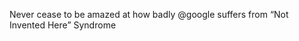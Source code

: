 <!--
id: 3455776784
link: http://kevinisom.info/post/3455776784/never-cease-to-be-amazed-at-how-badly-google
slug: never-cease-to-be-amazed-at-how-badly-google
date: Wed Feb 23 2011 19:10:00 GMT+1300 (NZDT)
raw: {"blog_name":"kevinisom","id":3455776784,"post_url":"http://kevinisom.info/post/3455776784/never-cease-to-be-amazed-at-how-badly-google","slug":"never-cease-to-be-amazed-at-how-badly-google","type":"text","date":"2011-02-23 06:10:00 GMT","timestamp":1298441400,"state":"published","format":"html","reblog_key":"lZSaJUng","tags":[],"short_url":"http://tmblr.co/Zw68Yy3D_lWG","highlighted":[],"feed_item":"http://twitter.com/kev_nz/statuses/40231598800510976","from_feed_id":"650289","note_count":0,"title":null,"body":"<p>Never cease to be amazed at how badly @google suffers from &#8220;Not Invented Here&#8221; Syndrome</p>"}
publish: 2011-02-023
tags: 
title: null
-->


Never cease to be amazed at how badly @google suffers from “Not Invented
Here” Syndrome


